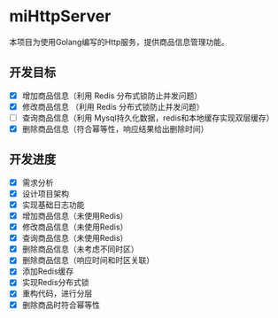 # miHttpServer

本项目为使用Golang编写的Http服务，提供商品信息管理功能。

## 开发目标

- [x] 增加商品信息（利用 Redis 分布式锁防止并发问题）
- [x] 修改商品信息 （利用 Redis 分布式锁防止并发问题）
- [ ] 查询商品信息（利用 Mysql持久化数据，redis和本地缓存实现双层缓存）
- [x] 删除商品信息（符合幂等性，响应结果给出删除时间）

## 开发进度

- [x] 需求分析
- [x] 设计项目架构
- [x] 实现基础日志功能
- [x] 增加商品信息（未使用Redis）
- [x] 修改商品信息（未使用Redis）
- [x] 查询商品信息（未使用Redis）
- [x] 删除商品信息（未考虑不同时区）
- [x] 删除商品信息（响应时间和时区关联）
- [x] 添加Redis缓存
- [x] 实现Redis分布式锁
- [x] 重构代码，进行分层
- [x] 删除商品时符合幂等性
